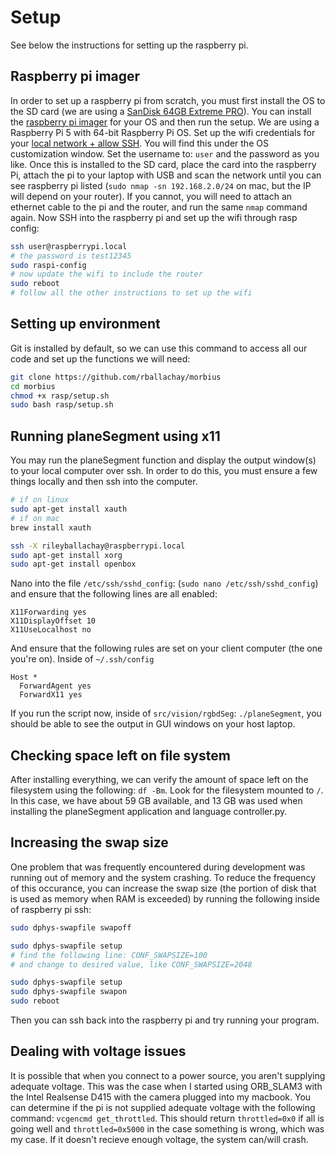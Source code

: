 # Setup

See below the instructions for setting up the raspberry pi.

## Raspberry pi imager

In order to set up a raspberry pi from scratch, you must first install the OS to the SD card (we are using a [SanDisk 64GB Extreme PRO](https://www.amazon.ca/dp/B09X7BYSFG?psc=1&ref=ppx_yo2ov_dt_b_product_details)). You can install the [raspberry pi imager](https://www.raspberrypi.com/software/) for your OS and then run the setup. We are using a Raspberry Pi 5 with 64-bit Raspberry Pi OS. Set up the wifi credentials for your [local network + allow SSH](https://www.raspberrypi.com/documentation/computers/getting-started.html#raspberry-pi-imager). You will find this under the OS customization window. Set the username to: `user` and the password as you like. Once this is installed to the SD card, place the card into the raspberry Pi, attach the pi to your laptop with USB and scan the network until you can see raspberry pi listed (`sudo nmap -sn 192.168.2.0/24` on mac, but the IP will depend on your router). If you cannot, you will need to attach an ethernet cable to the pi and the router, and run the same `nmap` command again. Now SSH into the raspberry pi and set up the wifi through rasp config:

```bash
ssh user@raspberrypi.local 
# the password is test12345 
sudo raspi-config
# now update the wifi to include the router
sudo reboot
# follow all the other instructions to set up the wifi
```

## Setting up environment

Git is installed by default, so we can use this command to access all our code and set up the functions we will need:

```bash
git clone https://github.com/rballachay/morbius
cd morbius
chmod +x rasp/setup.sh
sudo bash rasp/setup.sh
```

## Running planeSegment using x11

You may run the planeSegment function and display the output window(s) to your local computer over ssh. In order to do this, you must ensure a few things locally and then ssh into the computer.


```bash
# if on linux
sudo apt-get install xauth
# if on mac
brew install xauth

ssh -X rileyballachay@raspberrypi.local 
sudo apt-get install xorg
sudo apt-get install openbox
```

Nano into the file `/etc/ssh/sshd_config`: (`sudo nano /etc/ssh/sshd_config`) and ensure that the following lines are all enabled:

```
X11Forwarding yes
X11DisplayOffset 10
X11UseLocalhost no
```

And ensure that the following rules are set on your client computer (the one you're on). Inside of `~/.ssh/config`

```
Host *
  ForwardAgent yes
  ForwardX11 yes
```

If you run the script now, inside of `src/vision/rgbdSeg`: `./planeSegment`, you should be able to see the output in GUI windows on your host laptop.

## Checking space left on file system

After installing everything, we can verify the amount of space left on the filesystem using the following: `df -Bm`. Look for the filesystem mounted to `/`. In this case, we have about 59 GB available, and 13 GB was used when installing the planeSegment application and language controller.py.

## Increasing the swap size

One problem that was frequently encountered during development was running out of memory and the system crashing. To reduce the frequency of this occurance, you can increase the swap size (the portion of disk that is used as memory when RAM is exceeded) by running the following inside of raspberry pi ssh:

```bash
sudo dphys-swapfile swapoff

sudo dphys-swapfile setup
# find the following line: CONF_SWAPSIZE=100 
# and change to desired value, like CONF_SWAPSIZE=2048

sudo dphys-swapfile setup
sudo dphys-swapfile swapon
sudo reboot
```

Then you can ssh back into the raspberry pi and try running your program.

## Dealing with voltage issues

It is possible that when you connect to a power source, you aren't supplying adequate voltage. This was the case when I started using ORB_SLAM3 with the Intel Realsense D415 with the camera plugged into my macbook. You can determine if the pi is not supplied adequate voltage with the following command: `vcgencmd get_throttled`. This should return `throttled=0x0` if all is going well and `throttled=0x5000` in the case something is wrong, which was my case. If it doesn't  recieve enough voltage, the system can/will crash.